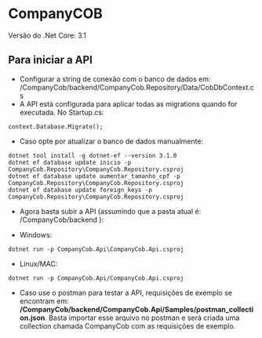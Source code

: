 # CompanyCOB

Versão do .Net Core: 3.1

## Para iniciar a API
* Configurar a string de conexão com o banco de dados em: /CompanyCob/backend/CompanyCob.Repository/Data/CobDbContext.cs
* A API está configurada para aplicar todas as migrations quando for executada. No Startup.cs:
```
context.Database.Migrate();
```
* Caso opte por atualizar o banco de dados manualmente:
```
dotnet tool install -g dotnet-ef --version 3.1.0
dotnet ef database update inicio -p CompanyCob.Repository\CompanyCob.Repository.csproj
dotnet ef database update aumentar_tamanho_cpf -p CompanyCob.Repository\CompanyCob.Repository.csproj
dotnet ef database update foreign_keys -p CompanyCob.Repository\CompanyCob.Repository.csproj
```

* Agora basta subir a API (assumindo que a pasta atual é: /CompanyCob/backend ):

- Windows:
```
dotnet run -p CompanyCob.Api\CompanyCob.Api.csproj
```
- Linux/MAC:
```
dotnet run -p CompanyCob.Api/CompanyCob.Api.csproj
```

* Caso use o postman para testar a API, requisições de exemplo se encontram em: **/CompanyCob/backend/CompanyCob.Api/Samples/postman_collection.json**. Basta importar esse arquivo no postman e será criada uma collection chamada CompanyCob com as requisições de exemplo.